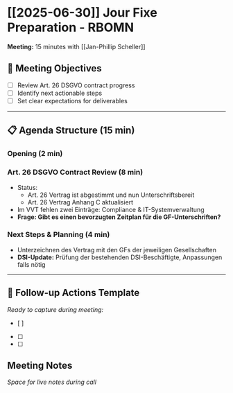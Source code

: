 # [[2025-06-30]] Jour Fixe Preparation - RBOMN

**Meeting:** 15 minutes with [[Jan-Phillip Scheller]]  

## 🎯 Meeting Objectives
- [ ] Review Art. 26 DSGVO contract progress
- [ ] Identify next actionable steps
- [ ] Set clear expectations for deliverables

---

## 📋 Agenda Structure (15 min)

### Opening (2 min)


### Art. 26 DSGVO Contract Review (8 min)
- Status: 
	- Art. 26 Vertrag ist abgestimmt und nun Unterschriftsbereit
	- Art. 26 Vertrag Anhang C aktualisiert
- Im VVT fehlen zwei Einträge: Compliance & IT-Systemverwaltung
- **Frage: Gibt es einen bevorzugten Zeitplan für die GF-Unterschriften?**

### Next Steps & Planning (4 min)
- Unterzeichnen des Vertrag mit den GFs der jeweiligen Gesellschaften
- **DSI-Update:** Prüfung der bestehenden DSI-Beschäftigte, Anpassungen falls nötig 


---
## 📝 Follow-up Actions Template
*Ready to capture during meeting:*
- [ ] 
- [ ] 
- [ ] 

## Meeting Notes
*Space for live notes during call*
